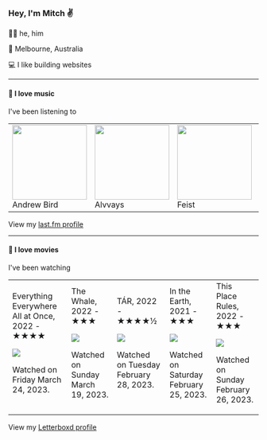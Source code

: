 <article><h3>Hey, I&#x27;m Mitch ✌️</h3><section><p>🙆‍♂️ he, him</p><p>📍 Melbourne, Australia</p><p>💻 I like building websites</p></section><hr/><section><h4>💽 I love music</h4><p>I&#x27;ve been listening to</p><table><tbody><td><img src="https://lastfm.freetls.fastly.net/i/u/174s/3416108ab1ee42c1ab2d930a94a80a1b.png" height="150px" alt="" role="presentation"/><br/>Andrew Bird</td><td><img src="https://lastfm.freetls.fastly.net/i/u/174s/63ea8d50b43146e7c64414891c20d378.png" height="150px" alt="" role="presentation"/><br/>Alvvays</td><td><img src="https://lastfm.freetls.fastly.net/i/u/174s/ee8a78424bc41b190c85a3cc3e6aaf17.png" height="150px" alt="" role="presentation"/><br/>Feist</td><td><img src="https://lastfm.freetls.fastly.net/i/u/174s/1952e2558f359a2ae98c347e993f720b.png" height="150px" alt="" role="presentation"/><br/>Florist</td><td><img src="https://lastfm.freetls.fastly.net/i/u/174s/60615ead3d8383e70e84a526817de4bf.png" height="150px" alt="" role="presentation"/><br/>Mazzy Star</td></tbody></table><span>View my <a href="https://www.last.fm/user/mylsb">last.fm profile</a></span></section><hr/><section><h4>📼 I love movies</h4><p>I&#x27;ve been watching</p><table><tbody><td>Everything Everywhere All at Once, 2022 - ★★★★<br/><span> <p><img src="https://a.ltrbxd.com/resized/film-poster/4/7/4/4/7/4/474474-everything-everywhere-all-at-once-0-600-0-900-crop.jpg?v=281f1a041e"/></p> <p>Watched on Friday March 24, 2023.</p> </span></td><td>The Whale, 2022 - ★★★<br/><span> <p><img src="https://a.ltrbxd.com/resized/film-poster/7/0/3/4/7/8/703478-the-whale-0-600-0-900-crop.jpg?v=84e98165fb"/></p> <p>Watched on Sunday March 19, 2023.</p> </span></td><td>TÁR, 2022 - ★★★★½<br/><span> <p><img src="https://a.ltrbxd.com/resized/film-poster/7/3/4/0/9/6/734096-tar-0-600-0-900-crop.jpg?v=e6d8348cff"/></p> <p>Watched on Tuesday February 28, 2023.</p> </span></td><td>In the Earth, 2021 - ★★★<br/><span> <p><img src="https://a.ltrbxd.com/resized/film-poster/6/6/9/6/5/6/669656-in-the-earth-0-600-0-900-crop.jpg?v=71cdb21684"/></p> <p>Watched on Saturday February 25, 2023.</p> </span></td><td>This Place Rules, 2022 - ★★★<br/><span> <p><img src="https://a.ltrbxd.com/resized/film-poster/9/2/3/2/0/7/923207-this-place-rules-0-600-0-900-crop.jpg?v=667aae7058"/></p> <p>Watched on Sunday February 26, 2023.</p> </span></td></tbody></table><span>View my <a href="https://letterboxd.com/myslab/">Letterboxd profile</a></span></section></article>